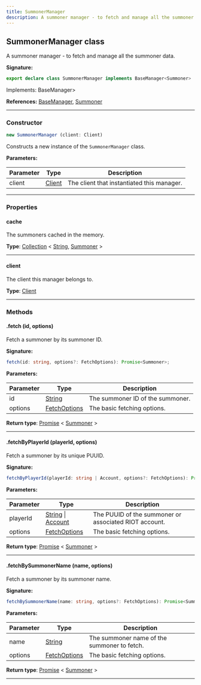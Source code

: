 ```yaml
---
title: SummonerManager
description: A summoner manager - to fetch and manage all the summoner data.
---
```


## SummonerManager class

A summoner manager - to fetch and manage all the summoner data.

**Signature:**

```ts
export declare class SummonerManager implements BaseManager<Summoner> 
```

Implements: BaseManager<Summoner>\>

**References:** [BaseManager](/api/BaseManager.md), [Summoner](/api/Summoner.md)

---

### Constructor

```ts
new SummonerManager (client: Client)
```

Constructs a new instance of the `SummonerManager` class.

**Parameters:**

| Parameter | Type | Description |
| --------- | ---- | ----------- |
| client | [Client](/api/Client.md) | The client that instantiated this manager. |
---

### Properties

#### cache

The summoners cached in the memory.



**Type**: [Collection](https://discord.js.org/#/docs/collection/stable/class/Collection) \< [String](https://developer.mozilla.org/en-US/docs/Web/JavaScript/Reference/Global_Objects/String), [Summoner](/api/Summoner.md) \>

---

#### client

The client this manager belongs to.



**Type**: [Client](/api/Client.md)

---

### Methods

#### .fetch (id, options)

Fetch a summoner by its summoner ID.




**Signature:**

```ts
fetch(id: string, options?: FetchOptions): Promise<Summoner>;
```

**Parameters:**

| Parameter | Type | Description |
| --------- | ---- | ----------- |
| id | [String](https://developer.mozilla.org/en-US/docs/Web/JavaScript/Reference/Global_Objects/String) | The summoner ID of the summoner. |
| options | [FetchOptions](/api/FetchOptions.md) | The basic fetching options. |

**Return type**: [Promise](https://developer.mozilla.org/en-US/docs/Web/JavaScript/Reference/Global_Objects/Promise) \< [Summoner](/api/Summoner.md) \>

---

#### .fetchByPlayerId (playerId, options)

Fetch a summoner by its unique PUUID.




**Signature:**

```ts
fetchByPlayerId(playerId: string | Account, options?: FetchOptions): Promise<Summoner>;
```

**Parameters:**

| Parameter | Type | Description |
| --------- | ---- | ----------- |
| playerId | [String](https://developer.mozilla.org/en-US/docs/Web/JavaScript/Reference/Global_Objects/String) \| [Account](/api/Account.md) | The PUUID of the summoner or associated RIOT account. |
| options | [FetchOptions](/api/FetchOptions.md) | The basic fetching options. |

**Return type**: [Promise](https://developer.mozilla.org/en-US/docs/Web/JavaScript/Reference/Global_Objects/Promise) \< [Summoner](/api/Summoner.md) \>

---

#### .fetchBySummonerName (name, options)

Fetch a summoner by its summoner name.




**Signature:**

```ts
fetchBySummonerName(name: string, options?: FetchOptions): Promise<Summoner>;
```

**Parameters:**

| Parameter | Type | Description |
| --------- | ---- | ----------- |
| name | [String](https://developer.mozilla.org/en-US/docs/Web/JavaScript/Reference/Global_Objects/String) | The summoner name of the summoner to fetch. |
| options | [FetchOptions](/api/FetchOptions.md) | The basic fetching options. |

**Return type**: [Promise](https://developer.mozilla.org/en-US/docs/Web/JavaScript/Reference/Global_Objects/Promise) \< [Summoner](/api/Summoner.md) \>

---

